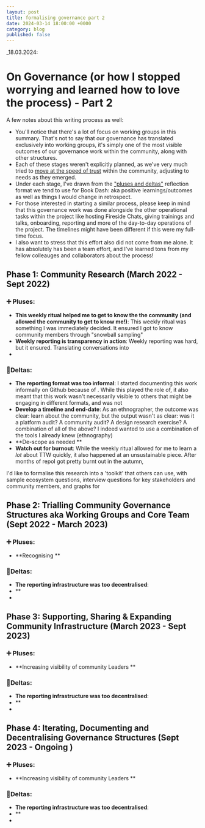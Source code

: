 ```yaml
---
layout: post
title: formalising governance part 2
date: 2024-03-14 18:00:00 +0000
category: blog
published: false
---
```


_18.03.2024:  

# On Governance (or how I stopped worrying and learned how to love the process) - Part 2

A few notes about this writing process as well:
- You'll notice that there's a lot of focus on working groups in this summary. That's not to say that our governance has translated exclusively into working groups, it's simply one of the most visible outcomes of our governance work within the community, along with other structures. 
- Each of these stages weren't explicitly planned, as we've very much tried to [move at the speed of trust](https://www.rootedstrategy.com/blogposts/4w6myxde5a15j0zrtybcgf3a1mbktk)  within the community, adjusting to needs as they emerged. 
- Under each stage, I've drawn from the ["pluses and deltas"](https://the-turing-way.netlify.app/community-handbook/templates/template-bookdash-feedback#ch-template-bookdash-feedback) reflection format we tend to use for Book Dash: aka positive learnings/outcomes as well as things I would change in retrospect. 
- For those interested in starting a similar process, please keep in mind that this governance work was done alongside the other operational tasks within the project like hosting Fireside Chats, giving trainings and talks, onboarding, reporting and more of the day-to-day operations of the project. The timelines might have been different if this were my full-time focus.
- I also want to stress that this effort also did not come from me alone. It has absolutely has been a team effort, and I've learned tons from my fellow colleauges and collaborators about the process!

## Phase 1: Community Research (March 2022 - Sept 2022)

### ➕ Pluses:
- **This weekly ritual helped me to get to know the the community (and allowed the community to get to know me!)**: This weekly ritual was something I was immediately decided. It ensured I got to know community members through "snowball sampling"
- **Weekly reporting is transparency in action**: Weekly reporting was hard, but it ensured. Translating conversations into 
- 

### 🔺Deltas:
- **The reporting format was too informal**: I started documenting this work informally on Github because of . While this played the role of, it also meant that this work wasn't necessarily visible to others that might be engaging in different formats, and was not 
- **Develop a timeline and end-date**: As an ethnographer, the outcome was clear: learn about the community, but the output wasn't as clear: was it a platform audit? A community audit? A design research exercise? A combination of all of the above? I indeed wanted to use a combination of the tools I already knew (ethnography)
- **De-scope as needed ** 
- **Watch out for burnout**: While the weekly ritual allowed for me to learn a *lot* about TTW quickly, it also happened at an unsustainable piece. After months of repoI got pretty burnt out in the autumn, 

I'd like to formalise this research into a 'toolkit' that others can use, with sample ecosystem questions, interview questions for key stakeholders and community members, and graphs for 

## Phase 2: Trialling Community Governance Structures aka Working Groups and Core Team (Sept 2022 - March 2023)


### ➕ Pluses:
- **Recognising **

### 🔺Deltas:
- **The reporting infrastructure was too decentralised**: 
- **
- 

## Phase 3: Supporting, Sharing & Expanding Community Infrastructure  (March 2023 - Sept 2023)

### ➕ Pluses:
- **Increasing visibility of community Leaders **

### 🔺Deltas:
- **The reporting infrastructure was too decentralised**: 
- **
- 

## Phase 4: Iterating, Documenting and Decentralising Governance Structures (Sept 2023 - Ongoing )

### ➕ Pluses:
- **Increasing visibility of community Leaders **

### 🔺Deltas:
- **The reporting infrastructure was too decentralised**: 
- **
- 


